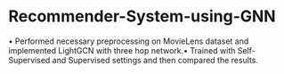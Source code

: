 # Recommender-System-using-GNN
• Performed necessary preprocessing on MovieLens dataset and implemented LightGCN with three hop network.• Trained with Self-Supervised and Supervised settings and then compared the results.
